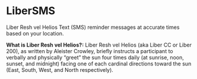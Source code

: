 # LiberSMS
Liber Resh vel Helios Text (SMS) reminder messages at accurate times based on your location.

**What is Liber Resh vel Helios?:** 
Liber Resh vel Helios (aka Liber CC or Liber 200), as written by Aleister Crowley, briefly instructs a participant to verbally and physically “greet”
the sun four times daily (at sunrise, noon, sunset, and midnight) facing one of each cardinal directions toward the sun (East, South, West, and North
respectively). 
